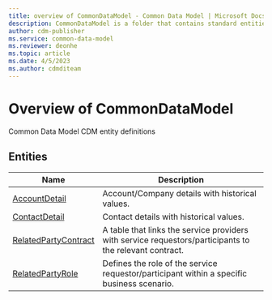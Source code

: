 ```yaml
---
title: overview of CommonDataModel - Common Data Model | Microsoft Docs
description: CommonDataModel is a folder that contains standard entities related to the Common Data Model.
author: cdm-publisher
ms.service: common-data-model
ms.reviewer: deonhe
ms.topic: article
ms.date: 4/5/2023
ms.author: cdmditeam
---
```


# Overview of CommonDataModel

Common Data Model CDM entity definitions  

## Entities

|Name|Description|
|---|---|
|[AccountDetail](AccountDetail.md)|Account/Company details with historical values\.|
|[ContactDetail](ContactDetail.md)|Contact details with historical values\.|
|[RelatedPartyContract](RelatedPartyContract.md)|A table that links the service providers with service requestors/participants to the relevant contract\.|
|[RelatedPartyRole](RelatedPartyRole.md)|Defines the role of the service requestor/participant within a specific business scenario\.|
